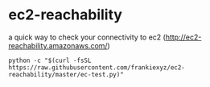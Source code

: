 # ec2-reachability

a quick way to check your connectivity to ec2 (http://ec2-reachability.amazonaws.com/)
```
python -c "$(curl -fsSL  https://raw.githubusercontent.com/frankiexyz/ec2-reachability/master/ec-test.py)"
```
